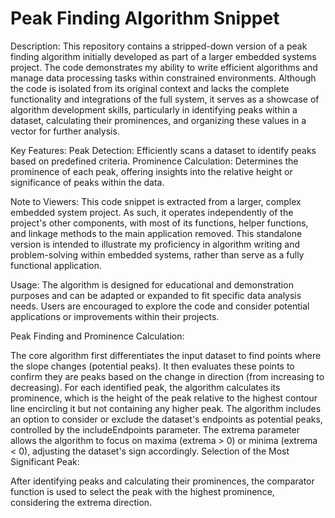 # Peak Finding Algorithm Snippet


Description:
This repository contains a stripped-down version of a peak finding algorithm initially developed as part of a larger embedded systems project. The code demonstrates my ability to write efficient algorithms and manage data processing tasks within constrained environments. Although the code is isolated from its original context and lacks the complete functionality and integrations of the full system, it serves as a showcase of algorithm development skills, particularly in identifying peaks within a dataset, calculating their prominences, and organizing these values in a vector for further analysis.

Key Features:
Peak Detection: Efficiently scans a dataset to identify peaks based on predefined criteria.
Prominence Calculation: Determines the prominence of each peak, offering insights into the relative height or significance of peaks within the data.

Note to Viewers:
This code snippet is extracted from a larger, complex embedded system project. As such, it operates independently of the project's other components, with most of its functions, helper functions, and linkage methods to the main application removed. This standalone version is intended to illustrate my proficiency in algorithm writing and problem-solving within embedded systems, rather than serve as a fully functional application.

Usage:
The algorithm is designed for educational and demonstration purposes and can be adapted or expanded to fit specific data analysis needs. Users are encouraged to explore the code and consider potential applications or improvements within their projects.

Peak Finding and Prominence Calculation:

The core algorithm first differentiates the input dataset to find points where the slope changes (potential peaks). It then evaluates these points to confirm they are peaks based on the change in direction (from increasing to decreasing).
For each identified peak, the algorithm calculates its prominence, which is the height of the peak relative to the highest contour line encircling it but not containing any higher peak.
The algorithm includes an option to consider or exclude the dataset's endpoints as potential peaks, controlled by the includeEndpoints parameter.
The extrema parameter allows the algorithm to focus on maxima (extrema > 0) or minima (extrema < 0), adjusting the dataset's sign accordingly.
Selection of the Most Significant Peak:

After identifying peaks and calculating their prominences, the comparator function is used to select the peak with the highest prominence, considering the extrema direction.
